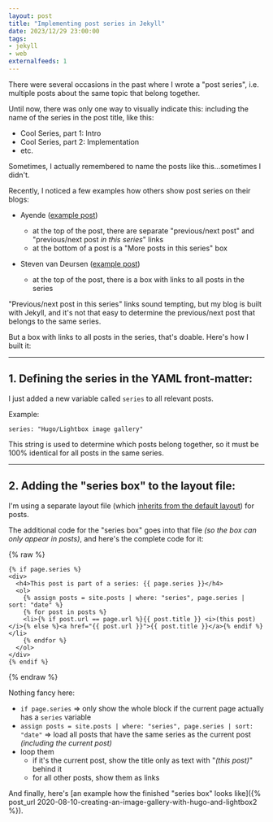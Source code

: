 ```yaml
---
layout: post
title: "Implementing post series in Jekyll"
date: 2023/12/29 23:00:00
tags:
- jekyll
- web
externalfeeds: 1
---
```


There were several occasions in the past where I wrote a "post series", i.e. multiple posts about the same topic that belong together.

Until now, there was only one way to visually indicate this: including the name of the series in the post title, like this:

- Cool Series, part 1: Intro
- Cool Series, part 2: Implementation
- etc.

Sometimes, I actually remembered to name the posts like this...sometimes I didn't.

Recently, I noticed a few examples how others show post series on their blogs:

- Ayende ([example post](https://ayende.com/blog/200289-B/production-postmortem-the-spawn-of-denial-of-service))
  - at the top of the post, there are separate "previous/next post" and "previous/next post *in this series*" links
  - at the bottom of a post is a "More posts in this series" box

- Steven van Deursen ([example post](https://blogs.cuttingedge.it/steven/posts/2019/di-composition-models-primer/))
  - at the top of the post, there is a box with links to all posts in the series


"Previous/next post in this series" links sound tempting, but my blog is built with Jekyll, and it's not that easy to determine the previous/next post that belongs to the same series.

But a box with links to all posts in the series, that's doable. Here's how I built it:

---

## 1. Defining the series in the YAML front-matter:

I just added a new variable called `series` to all relevant posts.

Example:

    series: "Hugo/Lightbox image gallery"

This string is used to determine which posts belong together, so it must be 100% identical for all posts in the same series.

---

## 2. Adding the "series box" to the layout file:

I'm using a separate layout file (which [inherits from the default layout](http://jekyllrb.com/docs/layouts/#inheritance)) for posts.

The additional code for the "series box" goes into that file *(so the box can only appear in posts)*, and here's the complete code for it:

{% raw %}

    {% if page.series %}
    <div>
      <h4>This post is part of a series: {{ page.series }}</h4>
      <ol>
        {% assign posts = site.posts | where: "series", page.series | sort: "date" %}
        {% for post in posts %}
        <li>{% if post.url == page.url %}{{ post.title }} <i>(this post)</i>{% else %}<a href="{{ post.url }}">{{ post.title }}</a>{% endif %}</li>
        {% endfor %}
      </ol>
    </div>
    {% endif %}

{% endraw %}

Nothing fancy here:

- `if page.series` ⇒ only show the whole block if the current page actually has a `series` variable
- `assign posts = site.posts | where: "series", page.series | sort: "date"` ⇒ load all posts that have the same series as the current post *(including the current post)*
- loop them
  - if it's the current post, show the title only as text with "*(this post)*" behind it
  - for all other posts, show them as links

And finally, here's [an example how the finished "series box" looks like]({% post_url 2020-08-10-creating-an-image-gallery-with-hugo-and-lightbox2 %}).
